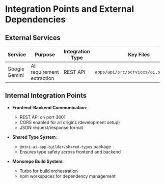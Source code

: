 # Integration Points and External Dependencies

## External Services

| Service       | Purpose                   | Integration Type | Key Files                             |
| ------------- | ------------------------- | ---------------- | ------------------------------------- |
| Google Gemini | AI requirement extraction | REST API         | `apps/api/src/services/ai.service.ts` |

## Internal Integration Points

- **Frontend-Backend Communication**:
  - REST API on port 3001
  - CORS enabled for all origins (development setup)
  - JSON request/response format

- **Shared Type System**:
  - `@mini-ai-app-builder/shared-types` package
  - Ensures type safety across frontend and backend

- **Monorepo Build System**:
  - Turbo for build orchestration
  - npm workspaces for dependency management
